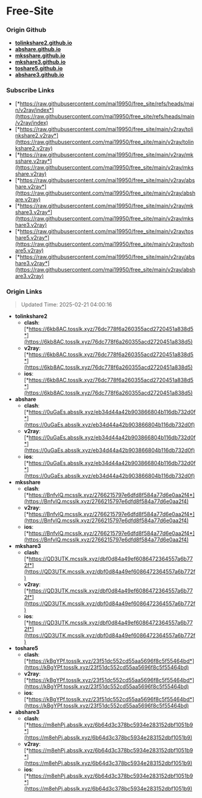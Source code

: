 # Free-Site

### Origin Github

- [**tolinkshare2.github.io**](https://github.com/tolinkshare2/tolinkshare2.github.io)
- [**abshare.github.io**](https://github.com/abshare/abshare.github.io)
- [**mksshare.github.io**](https://github.com/mksshare/mksshare.github.io)
- [**mkshare3.github.io**](https://github.com/mkshare3/mkshare3.github.io)
- [**toshare5.github.io**](https://github.com/toshare5/toshare5.github.io)
- [**abshare3.github.io**](https://github.com/abshare3/abshare3.github.io)

### Subscribe Links

- [*https://raw.githubusercontent.com/mai19950/free_site/refs/heads/main/v2ray/index*](https://raw.githubusercontent.com/mai19950/free_site/refs/heads/main/v2ray/index)
- [*https://raw.githubusercontent.com/mai19950/free_site/main/v2ray/tolinkshare2.v2ray*](https://raw.githubusercontent.com/mai19950/free_site/main/v2ray/tolinkshare2.v2ray)
- [*https://raw.githubusercontent.com/mai19950/free_site/main/v2ray/mksshare.v2ray*](https://raw.githubusercontent.com/mai19950/free_site/main/v2ray/mksshare.v2ray)
- [*https://raw.githubusercontent.com/mai19950/free_site/main/v2ray/abshare.v2ray*](https://raw.githubusercontent.com/mai19950/free_site/main/v2ray/abshare.v2ray)
- [*https://raw.githubusercontent.com/mai19950/free_site/main/v2ray/mkshare3.v2ray*](https://raw.githubusercontent.com/mai19950/free_site/main/v2ray/mkshare3.v2ray)
- [*https://raw.githubusercontent.com/mai19950/free_site/main/v2ray/toshare5.v2ray*](https://raw.githubusercontent.com/mai19950/free_site/main/v2ray/toshare5.v2ray)
- [*https://raw.githubusercontent.com/mai19950/free_site/main/v2ray/abshare3.v2ray*](https://raw.githubusercontent.com/mai19950/free_site/main/v2ray/abshare3.v2ray)

### Origin Links

> Updated Time: 2025-02-21 04:00:16

- **tolinkshare2**
  - **clash**: [*https://6kb8AC.tosslk.xyz/76dc778f6a260355acd2720451a838d5*](https://6kb8AC.tosslk.xyz/76dc778f6a260355acd2720451a838d5)
  - **v2ray**: [*https://6kb8AC.tosslk.xyz/76dc778f6a260355acd2720451a838d5*](https://6kb8AC.tosslk.xyz/76dc778f6a260355acd2720451a838d5)
  - **ios**: [*https://6kb8AC.tosslk.xyz/76dc778f6a260355acd2720451a838d5*](https://6kb8AC.tosslk.xyz/76dc778f6a260355acd2720451a838d5)
- **abshare**
  - **clash**: [*https://0uGaEs.absslk.xyz/eb34d44a42b903866804b116db732d0f*](https://0uGaEs.absslk.xyz/eb34d44a42b903866804b116db732d0f)
  - **v2ray**: [*https://0uGaEs.absslk.xyz/eb34d44a42b903866804b116db732d0f*](https://0uGaEs.absslk.xyz/eb34d44a42b903866804b116db732d0f)
  - **ios**: [*https://0uGaEs.absslk.xyz/eb34d44a42b903866804b116db732d0f*](https://0uGaEs.absslk.xyz/eb34d44a42b903866804b116db732d0f)
- **mksshare**
  - **clash**: [*https://BnfvlQ.mcsslk.xyz/2766215797e6dfd8f584a77d6e0aa2f4*](https://BnfvlQ.mcsslk.xyz/2766215797e6dfd8f584a77d6e0aa2f4)
  - **v2ray**: [*https://BnfvlQ.mcsslk.xyz/2766215797e6dfd8f584a77d6e0aa2f4*](https://BnfvlQ.mcsslk.xyz/2766215797e6dfd8f584a77d6e0aa2f4)
  - **ios**: [*https://BnfvlQ.mcsslk.xyz/2766215797e6dfd8f584a77d6e0aa2f4*](https://BnfvlQ.mcsslk.xyz/2766215797e6dfd8f584a77d6e0aa2f4)
- **mkshare3**
  - **clash**: [*https://QD3UTK.mcsslk.xyz/dbf0d84a49ef6086472364557a6b772f*](https://QD3UTK.mcsslk.xyz/dbf0d84a49ef6086472364557a6b772f)
  - **v2ray**: [*https://QD3UTK.mcsslk.xyz/dbf0d84a49ef6086472364557a6b772f*](https://QD3UTK.mcsslk.xyz/dbf0d84a49ef6086472364557a6b772f)
  - **ios**: [*https://QD3UTK.mcsslk.xyz/dbf0d84a49ef6086472364557a6b772f*](https://QD3UTK.mcsslk.xyz/dbf0d84a49ef6086472364557a6b772f)
- **toshare5**
  - **clash**: [*https://kBgYPf.tosslk.xyz/23f51dc552cd55aa5696f8c5f55464bd*](https://kBgYPf.tosslk.xyz/23f51dc552cd55aa5696f8c5f55464bd)
  - **v2ray**: [*https://kBgYPf.tosslk.xyz/23f51dc552cd55aa5696f8c5f55464bd*](https://kBgYPf.tosslk.xyz/23f51dc552cd55aa5696f8c5f55464bd)
  - **ios**: [*https://kBgYPf.tosslk.xyz/23f51dc552cd55aa5696f8c5f55464bd*](https://kBgYPf.tosslk.xyz/23f51dc552cd55aa5696f8c5f55464bd)
- **abshare3**
  - **clash**: [*https://m8ehPj.absslk.xyz/6b64d3c378bc5934e283152dbf1051b9*](https://m8ehPj.absslk.xyz/6b64d3c378bc5934e283152dbf1051b9)
  - **v2ray**: [*https://m8ehPj.absslk.xyz/6b64d3c378bc5934e283152dbf1051b9*](https://m8ehPj.absslk.xyz/6b64d3c378bc5934e283152dbf1051b9)
  - **ios**: [*https://m8ehPj.absslk.xyz/6b64d3c378bc5934e283152dbf1051b9*](https://m8ehPj.absslk.xyz/6b64d3c378bc5934e283152dbf1051b9)
